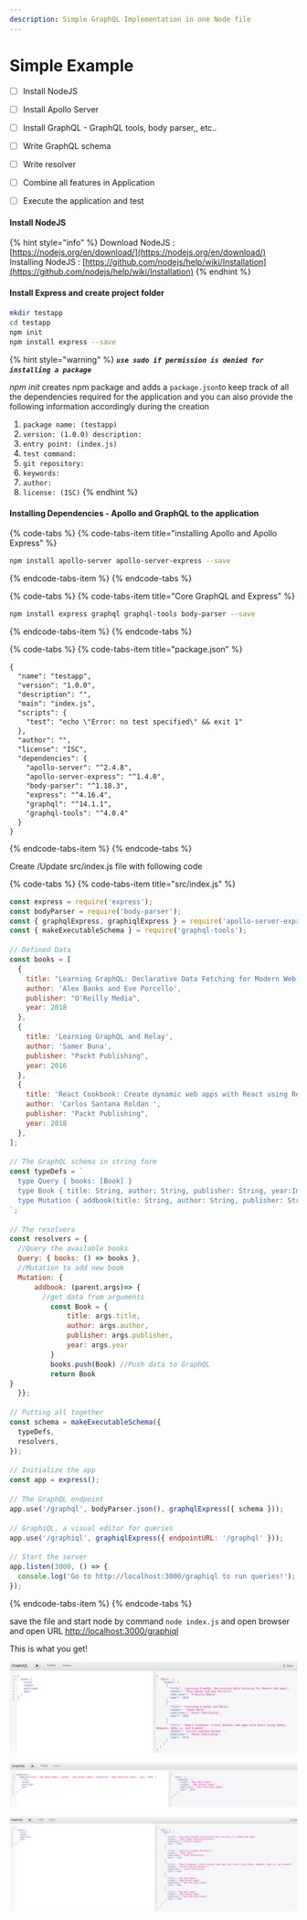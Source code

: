 ```yaml
---
description: Simple GraphQL Implementation in one Node file
---
```


# Simple Example

* [ ] Install NodeJS
* [ ] Install Apollo Server
* [ ] Install GraphQL - GraphQL tools, body parser,, etc..
* [ ] Write GraphQL schema
* [ ] Write resolver
* [ ] Combine all features in Application
* [ ] Execute the application and test



#### Install NodeJS

{% hint style="info" %}
Download NodeJS : [https://nodejs.org/en/download/](https://nodejs.org/en/download/) Installing NodeJS : [https://github.com/nodejs/help/wiki/Installation](https://github.com/nodejs/help/wiki/Installation)
{% endhint %}

#### Install Express and create project folder

```bash
mkdir testapp
cd testapp
npm init
npm install express --save
```

{% hint style="warning" %}
_**`use sudo if permission is denied for installing a package`**_

_npm init_ creates npm package and adds a `package.json`to keep track of all the dependencies required for the application and you can also provide the following information accordingly during the creation

1. `package name: (testapp)` 
2. `version: (1.0.0) description:` 
3. `entry point: (index.js)` 
4. `test command:` 
5. `git repository:` 
6. `keywords:` 
7. `author:` 
8. `license: (ISC)` 
{% endhint %}

#### Installing Dependencies - Apollo and GraphQL to the application

{% code-tabs %}
{% code-tabs-item title="installing Apollo and Apollo Express" %}
```bash
npm install apollo-server apollo-server-express --save
```
{% endcode-tabs-item %}
{% endcode-tabs %}



{% code-tabs %}
{% code-tabs-item title="Core GraphQL and Express" %}
```bash
npm install express graphql graphql-tools body-parser --save
```
{% endcode-tabs-item %}
{% endcode-tabs %}

{% code-tabs %}
{% code-tabs-item title="package.json" %}
```text
{
  "name": "testapp",
  "version": "1.0.0",
  "description": "",
  "main": "index.js",
  "scripts": {
    "test": "echo \"Error: no test specified\" && exit 1"
  },
  "author": "",
  "license": "ISC",
  "dependencies": {
    "apollo-server": "^2.4.8",
    "apollo-server-express": "^1.4.0",
    "body-parser": "^1.18.3",
    "express": "^4.16.4",
    "graphql": "^14.1.1",
    "graphql-tools": "^4.0.4"
  }
}
```
{% endcode-tabs-item %}
{% endcode-tabs %}

Create /Update src/index.js file with following code

{% code-tabs %}
{% code-tabs-item title="src/index.js" %}
```javascript
const express = require('express');
const bodyParser = require('body-parser');
const { graphqlExpress, graphiqlExpress } = require('apollo-server-express');
const { makeExecutableSchema } = require('graphql-tools');

// Defined Data
const books = [
  {
    title: "Learning GraphQL: Declarative Data Fetching for Modern Web Apps",
    author: 'Alex Banks and Eve Porcello',
    publisher: "O'Reilly Media",
    year: 2018
  },
  {
    title: 'Learning GraphQL and Relay',
    author: 'Samer Buna',
    publisher: "Packt Publishing",
    year: 2016
  },
  {
    title: 'React Cookbook: Create dynamic web apps with React using Redux, Webpack, Node.js, and GraphQL',
    author: 'Carlos Santana Roldan ',
    publisher: "Packt Publishing",
    year: 2018
  },
];

// The GraphQL schema in string form
const typeDefs = `
  type Query { books: [Book] }
  type Book { title: String, author: String, publisher: String, year:Int }
  type Mutation { addbook(title: String, author: String, publisher: String, year:Int): Book }
`;

// The resolvers
const resolvers = {
  //Query the available books
  Query: { books: () => books }, 
  //Mutation to add new book
  Mutation: {   
      addbook: (parent,args)=> {
        //get data from arguments
          const Book = {
              title: args.title,
              author: args.author,
              publisher: args.publisher,
              year: args.year
          }
          books.push(Book) //Push data to GraphQL
          return Book
}
  }};

// Putting all together
const schema = makeExecutableSchema({
  typeDefs,
  resolvers,
});

// Initialize the app
const app = express();

// The GraphQL endpoint
app.use('/graphql', bodyParser.json(), graphqlExpress({ schema }));

// GraphiQL, a visual editor for queries
app.use('/graphiql', graphiqlExpress({ endpointURL: '/graphql' }));

// Start the server
app.listen(3000, () => {
  console.log('Go to http://localhost:3000/graphiql to run queries!');
});
```
{% endcode-tabs-item %}
{% endcode-tabs %}

save the file and start node by command `node index.js` and open browser and open URL [http://localhost:3000/graphiql](http://localhost:3000/graphiql)

This is what you get!

![First Run Shows Existing Data](.gitbook/assets/screenshot-from-2019-03-13-18-06-29.png)

![Running Mutation](.gitbook/assets/screenshot-from-2019-03-13-20-07-07.png)

![Query to check Mutation](.gitbook/assets/screenshot-from-2019-03-13-20-07-31.png)


